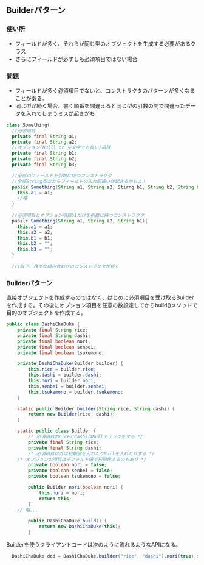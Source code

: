 ## Builderパターン

### 使い所
- フィールドが多く、それらが同じ型のオブジェクトを生成する必要があるクラス
- さらにフィールドが必ずしも必須項目ではない場合

### 問題
- フィールドが多く必須項目でないと、コンストラクタのパターンが多くなることがある。
- 同じ型が続く場合、書く順番を間違えると同じ型の引数の間で間違ったデータを入れてしまうミスが起きがち

``` java
class Something{
  //必須項目
  private final String a1;
  private final String a2;
  //オプション(Nulll or 空文字でも良い)項目
  private final String b1;
  private final String b2;
  private final String b3;

  //全部のフィールドを引数に持つコンストラクタ
  //全部String型だからフィールドの入れ間違いが起きるかもよ！ 
  public Something(String a1, String a2, Stirng b1, String b2, String b3)
    this.a1 = a1;
    //略
  }
  
  //必須項目とオプション項目b1だけを引数に持つコンストラクタ
  pubilc Something(String a1, String a2, String b1){
    this.a1 = a1;
    this.a2 = a2;
    this.b1 = b1;
    this.b2 = "";
    this.b3 = "";
  }
  
  //↓以下、様々な組み合わせのコンストラクタが続く
```


### Builderパターン
直接オブジェクトを作成するのではなく、はじめに必須項目を受け取るBuilderを作成する。その後にオプション項目を任意の数設定してからbuild()メソッドで目的のオブジェクトを作成する。

``` java 
public class DashiChaDuke {
	private final String rice;
	private final String dashi;
	private final boolean nori;
	private final boolean senbei;
	private final boolean tsukemono;

	private DashiChaDuke(Builder builder) {
		this.rice = builder.rice;
		this.dashi = builder.dashi;
		this.nori = builder.nori;
		this.senbei = builder.senbei;
		this.tsukemono = builder.tsukemono;
	}

	static public Builder builder(String rice, String dashi) {
		return new Builder(rice, dashi);
	}

	static public class Builder {
		/* 必須項目のriceとdashiはNullチェックをする */
		private final String rice;
		private final String dashi;
		/* 必須項目以外は初期値を入れたりNullを入れたりする */
    /* オプションの項目はデフォルト値で初期化するのもあり */
		private boolean nori = false;
		private boolean senbei = false;
		private boolean tsukemono = false;

		public Builder nori(boolean nori) {
			this.nori = nori;
			return this;
		}
    // 略...

		public DashiChaDuke build() {
			return new DashiChaDuke(this);
		}

```

Builderを使うクライアントコードは次のように流れるようなAPIになる。
```java
  DashiChaDuke dcd = DashiChaDuke.builder("rice", "dashi").nori(true).senbei(true).tsukemono(false).build();
```

